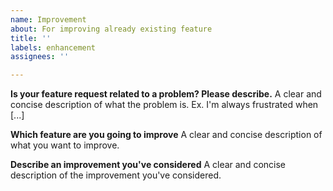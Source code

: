 ```yaml
---
name: Improvement
about: For improving already existing feature
title: ''
labels: enhancement
assignees: ''

---
```


**Is your feature request related to a problem? Please describe.**
A clear and concise description of what the problem is. Ex. I'm always frustrated when [...]

**Which feature are you going to improve**
A clear and concise description of what you want to improve.

**Describe an improvement you've considered**
A clear and concise description of the improvement you've considered.
